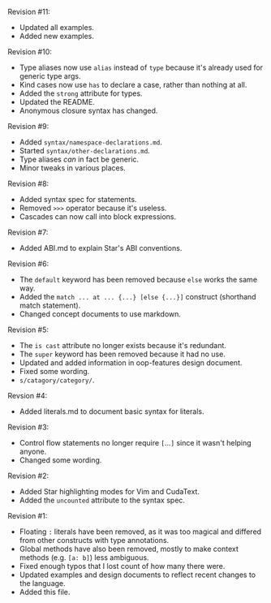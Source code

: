 Revision #11:
- Updated all examples.
- Added new examples.

Revision #10:
- Type aliases now use `alias` instead of `type` because it's already used for generic type args.
- Kind cases now use `has` to declare a case, rather than nothing at all.
- Added the `strong` attribute for types.
- Updated the README.
- Anonymous closure syntax has changed.

Revision #9:
- Added `syntax/namespace-declarations.md`.
- Started `syntax/other-declarations.md`.
- Type aliases *can* in fact be generic.
- Minor tweaks in various places.

Revision #8:
- Added syntax spec for statements.
- Removed `>>>` operator because it's useless.
- Cascades can now call into block expressions.

Revision #7:
- Added ABI.md to explain Star's ABI conventions.

Revision #6:
- The `default` keyword has been removed because `else` works the same way.
- Added the `match ... at ... {...} [else {...}]` construct (shorthand match statement).
- Changed concept documents to use markdown.

Revision #5:
- The `is cast` attribute no longer exists because it's redundant.
- The `super` keyword has been removed because it had no use.
- Updated and added information in oop-features design document.
- Fixed some wording.
- `s/catagory/category/`.

Revsion #4:
- Added literals.md to document basic syntax for literals.

Revision #3:
- Control flow statements no longer require `[`...`]` since it wasn't helping anyone.
- Changed some wording.

Revision #2:
- Added Star highlighting modes for Vim and CudaText.
- Added the `uncounted` attribute to the syntax spec.

Revision #1:
- Floating `:` literals have been removed, as it was too magical and differed from other constructs with type annotations.
- Global methods have also been removed, mostly to make context methods (e.g. `[a: b]`) less ambiguous.
- Fixed enough typos that I lost count of how many there were.
- Updated examples and design documents to reflect recent changes to the language.
- Added this file.